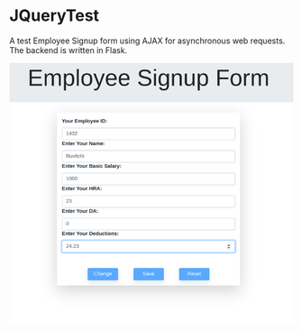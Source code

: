 # JQueryTest

A test Employee Signup form using AJAX for asynchronous web requests. The backend is written in Flask.

![EmployeeSignup](EmployeeSignup.png)
